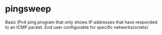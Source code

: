 # pingsweep
Basic IPv4 ping program that only shows IP addresses that have responded to an ICMP packet. End user configurable for specific networks/octets/
